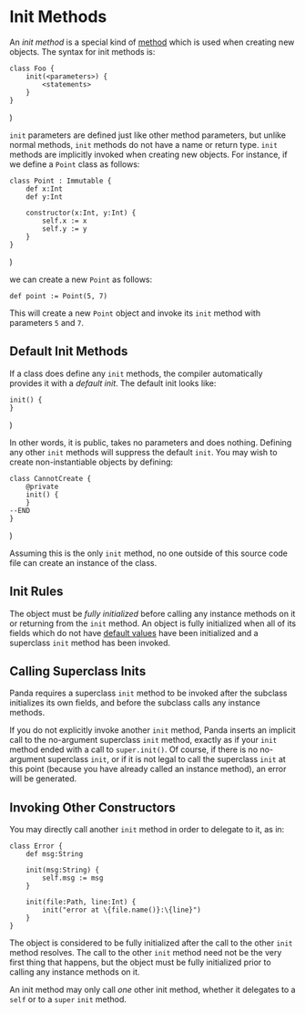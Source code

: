 Init Methods
============

An *init method* is a special kind of [method](methods.html) which is used when creating new
objects. The syntax for init methods is:

    class Foo {
        init(<parameters>) {
            <statements>
        }
    }
)

`init` parameters are defined just like other method parameters, but unlike normal methods,
`init` methods do not have a name or return type. `init` methods are implicitly invoked when
creating new objects. For instance, if we define a `Point` class as follows:

    class Point : Immutable {
        def x:Int
        def y:Int

        constructor(x:Int, y:Int) {
            self.x := x
            self.y := y
        }
    }
)

we can create a new `Point` as follows:

    def point := Point(5, 7)

This will create a new `Point` object and invoke its `init` method with parameters
`5` and `7`.

Default Init Methods
--------------------

If a class does define any `init` methods, the compiler automatically provides it with a *default
init*. The default init looks like:

    init() {
    }
)

In other words, it is public, takes no parameters and does nothing. Defining any other `init`
methods will suppress the default `init`. You may wish to create non-instantiable objects by
defining:

    class CannotCreate {
        @private
        init() {
        }
    --END
    }
)

Assuming this is the only `init` method, no one outside of this source code file can create an
instance of the class.

Init Rules
----------

The object must be *fully initialized* before calling any instance methods on it or returning from
the `init` method. An object is fully initialized when all of its fields which do not have
[default values](defaultValues.html) have been initialized and a superclass `init` method has been
invoked.

Calling Superclass Inits
------------------------

Panda requires a superclass `init` method to be invoked after the subclass initializes its own
fields, and before the subclass calls any instance methods.

If you do not explicitly invoke another `init` method, Panda inserts an implicit call to the
no-argument superclass `init` method, exactly as if your `init` method ended with a call to
`super.init()`. Of course, if there is no no-argument superclass `init`, or if it is not legal to
call the superclass `init` at this point (because you have already called an instance method), an
error will be generated.

Invoking Other Constructors
---------------------------

You may directly call another `init` method in order to delegate to it, as in:

    class Error {
        def msg:String

        init(msg:String) {
            self.msg := msg
        }

        init(file:Path, line:Int) {
            init("error at \{file.name()}:\{line}")
        }
    }

The object is considered to be fully initialized after the call to the other `init` method resolves.
The call to the other `init` method need not be the very first thing that happens, but the object
must be fully initialized prior to calling any instance methods on it.

An init method may only call *one* other init method, whether it delegates to a `self` or to a
`super` `init` method.

